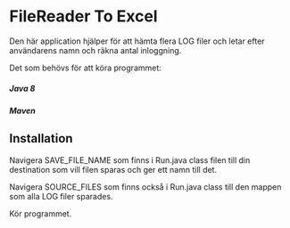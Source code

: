 # FileReader To Excel

Den här application hjälper för att hämta flera LOG filer och letar efter användarens namn och räkna antal inloggning.

Det som behövs för att köra programmet:

##### Java 8
##### Maven

## Installation

Navigera SAVE_FILE_NAME som finns i Run.java class filen till din destination som vill filen sparas och ger ett namn till det.

Navigera SOURCE_FILES som finns också i Run.java class till den mappen som alla LOG filer sparades.

Kör programmet.
